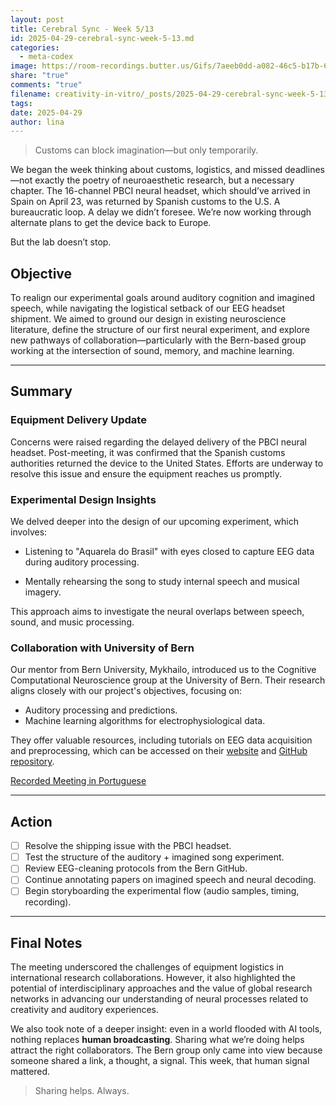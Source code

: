 ```yaml
---
layout: post
title: Cerebral Sync - Week 5/13
id: 2025-04-29-cerebral-sync-week-5-13.md
categories:
  - meta-codex
image: https://room-recordings.butter.us/Gifs/7aeeb0dd-a082-46c5-b17b-684b25382467/output_0.gif
share: "true"
comments: "true"
filename: creativity-in-vitro/_posts/2025-04-29-cerebral-sync-week-5-13.md
tags: 
date: 2025-04-29
author: lina
---
```


> Customs can block imagination—but only temporarily.


We began the week thinking about customs, logistics, and missed deadlines—not exactly the poetry of neuroaesthetic research, but a necessary chapter. The 16-channel PBCI neural headset, which should’ve arrived in Spain on April 23, was returned by Spanish customs to the U.S. A bureaucratic loop. A delay we didn’t foresee. We’re now working through alternate plans to get the device back to Europe.

But the lab doesn’t stop.

## Objective

To realign our experimental goals around auditory cognition and imagined speech, while navigating the logistical setback of our EEG headset shipment. We aimed to ground our design in existing neuroscience literature, define the structure of our first neural experiment, and explore new pathways of collaboration—particularly with the Bern-based group working at the intersection of sound, memory, and machine learning.

---
## Summary

### Equipment Delivery Update

Concerns were raised regarding the delayed delivery of the PBCI neural headset. Post-meeting, it was confirmed that the Spanish customs authorities returned the device to the United States. Efforts are underway to resolve this issue and ensure the equipment reaches us promptly.​

### Experimental Design Insights

We delved deeper into the design of our upcoming experiment, which involves:​

- Listening to "Aquarela do Brasil" with eyes closed to capture EEG data during auditory processing.​
    
- Mentally rehearsing the song to study internal speech and musical imagery.
    

This approach aims to investigate the neural overlaps between speech, sound, and music processing.​

### Collaboration with University of Bern

Our mentor from Bern University, Mykhailo, introduced us to the Cognitive Computational Neuroscience group at the University of Bern. Their research aligns closely with our project's objectives, focusing on:​

- Auditory processing and predictions.​
- Machine learning algorithms for electrophysiological data.​

They offer valuable resources, including tutorials on EEG data acquisition and preprocessing, which can be accessed on their [website](https://neuro.inf.unibe.ch/) and [GitHub repository](https://github.com/unibe-cns).​


[Recorded Meeting in Portuguese](https://share.butter.us/recap/a7fae719-f7cf-4cae-9311-583c588a3513)

---
## Action

- [ ]  Resolve the shipping issue with the PBCI headset.
- [ ] Test the structure of the auditory + imagined song experiment.
- [ ] Review EEG-cleaning protocols from the Bern GitHub.
- [ ] Continue annotating papers on imagined speech and neural decoding.
- [ ] Begin storyboarding the experimental flow (audio samples, timing, recording).

---
## Final Notes

The meeting underscored the challenges of equipment logistics in international research collaborations. However, it also highlighted the potential of interdisciplinary approaches and the value of global research networks in advancing our understanding of neural processes related to creativity and auditory experiences.

We also took note of a deeper insight: even in a world flooded with AI tools, nothing replaces **human broadcasting**. Sharing what we’re doing helps attract the right collaborators. The Bern group only came into view because someone shared a link, a thought, a signal. This week, that human signal mattered.

> Sharing helps. Always.

